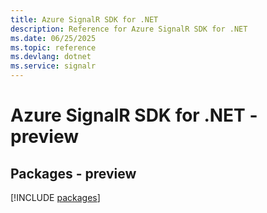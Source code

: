 ```yaml
---
title: Azure SignalR SDK for .NET
description: Reference for Azure SignalR SDK for .NET
ms.date: 06/25/2025
ms.topic: reference
ms.devlang: dotnet
ms.service: signalr
---
```

# Azure SignalR SDK for .NET - preview
## Packages - preview
[!INCLUDE [packages](signalr-index.md)]